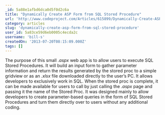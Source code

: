 ```yaml
---
_id: 5a88e1afbd6dca0d5f0d2c6a
title: "Dynamically Create ASP Form from SQL Stored Procedure"
url: 'http://www.codeproject.com/Articles/615899/Dynamically-Create-ASP-Form-from-SQL-Stored-Proced'
category: articles
slug: 'dynamically-create-asp-form-from-sql-stored-procedure'
user_id: 5a83ce59d6eb0005c4ecda2c
username: 'bill-s'
createdOn: '2013-07-20T08:15:09.000Z'
tags: []
---
```


The purpose of this small <em>.aspx</em> web app is to allow users to execute SQL Stored Procedures. It will build an input form to gather parameter information and return the results generated by the stored proc to a simple gridview or as an <em>.xlsx</em> file downloaded directly to the user’s PC. It allows developers to exclusively work in SQL. When the stored proc is complete, it can be made available for users to call by just calling the <em>.aspx</em> page and passing it the name of the Stored Proc. It was designed mainly to allow developers to create parameter-based queries in the form of SQL Stored Procedures and turn them directly over to users without any additional coding.
